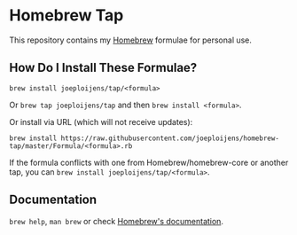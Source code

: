 # Homebrew Tap

This repository contains my [Homebrew](http://brew.sh) formulae for personal use.

## How Do I Install These Formulae?

`brew install joeploijens/tap/<formula>`

Or `brew tap joeploijens/tap` and then `brew install <formula>`.

Or install via URL (which will not receive updates):

```
brew install https://raw.githubusercontent.com/joeploijens/homebrew-tap/master/Formula/<formula>.rb
```

If the formula conflicts with one from Homebrew/homebrew-core or another tap, you
can `brew install joeploijens/tap/<formula>`.

## Documentation

`brew help`, `man brew` or check [Homebrew's documentation](https://github.com/Homebrew/brew/blob/master/share/doc/homebrew/README.md).
